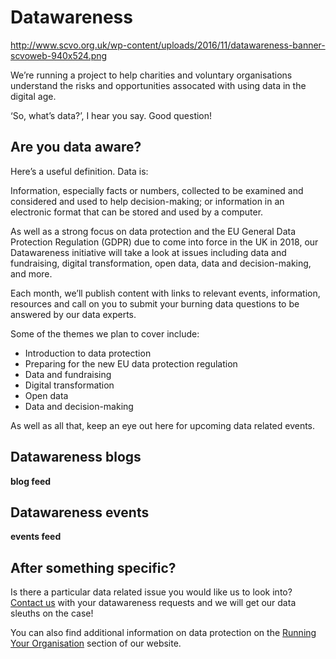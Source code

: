 # Datawareness

http://www.scvo.org.uk/wp-content/uploads/2016/11/datawareness-banner-scvoweb-940x524.png

We’re running a project to help charities and voluntary organisations understand the risks and opportunities assocated with using data in the digital age.

‘So, what’s data?’, I hear you say. Good question!

## Are you data aware?

Here’s a useful definition. Data is:

Information, especially facts or numbers, collected to be examined and considered and used to help decision-making; or information in an electronic format that can be stored and used by a computer.

As well as a strong focus on data protection and the EU General Data Protection Regulation (GDPR) due to come into force in the UK in 2018, our Datawareness initiative will take a look at issues including data and fundraising, digital transformation, open data, data and decision-making, and more.

Each month, we’ll publish content with links to relevant events, information, resources and call on you to submit your burning data questions to be answered by our data experts.

Some of the themes we plan to cover include:

* Introduction to data protection
* Preparing for the new EU data protection regulation
* Data and fundraising
* Digital transformation
* Open data
* Data and decision-making

As well as all that, keep an eye out here for upcoming data related events.

## Datawareness blogs

**blog feed**

## Datawareness events

**events feed**

## After something specific?

Is there a particular data related issue you would like us to look into? [Contact us](mailto:enquiries@scvo.org.uk) with your datawareness requests and we will get our data sleuths on the case!

You can also find additional information on data protection on the [Running Your Organisation](running-your-organisation/index.md) section of our website.
